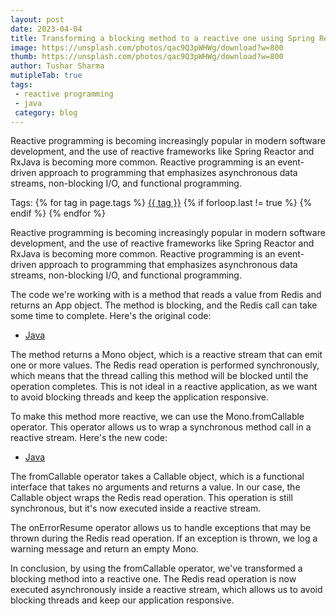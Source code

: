 ```yaml
---
layout: post
date: 2023-04-04
title: Transforming a blocking method to a reactive one using Spring Reactor
image: https://unsplash.com/photos/qac9Q3pWHWg/download?w=800
thumb: https://unsplash.com/photos/qac9Q3pWHWg/download?w=800
author: Tushar Sharma
mutipleTab: true
tags:
 - reactive programming
 - java
 category: blog
---
```


Reactive programming is becoming increasingly popular in modern software development, and the use of reactive frameworks like Spring Reactor and RxJava is becoming more common. Reactive programming is an event-driven approach to programming that emphasizes asynchronous data streams, non-blocking I/O, and functional programming.<!-- truncate_here -->
<p>Tags: {% for tag in page.tags %} <a class="mytag" href="/tag/{{ tag }}" title="View posts tagged with &quot;{{ tag }}&quot;">{{ tag }}</a>  {% if forloop.last != true %} {% endif %} {% endfor %} </p>


Reactive programming is becoming increasingly popular in modern software development, and the use of reactive frameworks like Spring Reactor and RxJava is becoming more common. Reactive programming is an event-driven approach to programming that emphasizes asynchronous data streams, non-blocking I/O, and functional programming.

The code we're working with is a method that reads a value from Redis and returns an App object. The method is blocking, and the Redis call can take some time to complete. Here's the original code:

<div class="tab-container">
  <ul>
    <li class="tab Java1"><a href="#Java1">Java</a></li>
  </ul>

   <div class="codeSample Java1" id="Java1">
      <script src="https://gist.github.com/tushar-sharma/31f81906fcf43e8395f455ee4ae2cbfc.js?file=Service1.java"></script>
   </div>


</div>

The method returns a Mono<App> object, which is a reactive stream that can emit one or more values. The Redis read operation is performed synchronously, which means that the thread calling this method will be blocked until the operation completes. This is not ideal in a reactive application, as we want to avoid blocking threads and keep the application responsive.


To make this method more reactive, we can use the Mono.fromCallable operator. This operator allows us to wrap a synchronous method call in a reactive stream. Here's the new code:


<div class="tab-container">
  <ul>
    <li class="tab Java2"><a href="#Java2">Java</a></li>
  </ul>

   <div class="codeSample Java2" id="Java2">
      <script src="https://gist.github.com/tushar-sharma/31f81906fcf43e8395f455ee4ae2cbfc.js?file=Service2.java"></script>
   </div>


</div>

The fromCallable operator takes a Callable object, which is a functional interface that takes no arguments and returns a value. In our case, the Callable object wraps the Redis read operation. This operation is still synchronous, but it's now executed inside a reactive stream.

The onErrorResume operator allows us to handle exceptions that may be thrown during the Redis read operation. If an exception is thrown, we log a warning message and return an empty Mono.

In conclusion, by using the fromCallable operator, we've transformed a blocking method into a reactive one. The Redis read operation is now executed asynchronously inside a reactive stream, which allows us to avoid blocking threads and keep our application responsive.